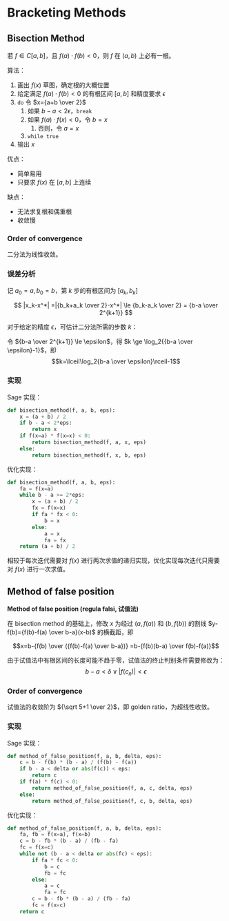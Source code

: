 # Bracketing Methods
## Bisection Method
若 $f\in C[a,b]$，且 $f(a)\cdot f(b)<0$，则 $f$ 在 $(a,b)$ 上必有一根。

算法：
1. 画出 $f(x)$ 草图，确定根的大概位置
2. 给定满足 $f(a)\cdot f(b)<0$ 的有根区间 $[a,b]$ 和精度要求 $\epsilon$
3. `do` 令 $x={a+b \over 2}$
   1. 如果 $b-a<2\epsilon$，`break`
   2. 如果 $f(a)\cdot f(x)<0$，令 $b=x$
      1. 否则，令 $a=x$
   3. `while true`
4. 输出 $x$

优点：
- 简单易用
- 只要求 $f(x)$ 在 $[a,b]$ 上连续

缺点：
- 无法求复根和偶重根
- 收敛慢

### Order of convergence
二分法为线性收敛。

### 误差分析
记 $a_0=a,b_0=b$，第 $k$ 步的有根区间为 $[a_k,b_k]$

$$
|x_k-x^*|
=|{b_k+a_k \over 2}-x^*|
\le {b_k-a_k \over 2}
= {b-a \over 2^{k+1}}
$$

对于给定的精度 $\epsilon$，可估计二分法所需的步数 $k$：

令 ${b-a \over 2^{k+1}} \le \epsilon$，得 $k \ge \log_2{{b-a \over \epsilon}-1}$，即
$$k=\lceil\log_2{b-a \over \epsilon}\rceil-1$$

### 实现
Sage 实现：
```python
def bisection_method(f, a, b, eps):
    x = (a + b) / 2
    if b - a < 2*eps:
        return x
    if f(x=a) * f(x=x) < 0:
        return bisection_method(f, a, x, eps)
    else:
        return bisection_method(f, x, b, eps)
```

优化实现：
```python
def bisection_method(f, a, b, eps):
    fa = f(x=a)
    while b - a >= 2*eps:
        x = (a + b) / 2
        fx = f(x=x)
        if fa * fx < 0:
            b = x
        else:
            a = x
            fa = fx
    return (a + b) / 2
```
相较于每次迭代需要对 $f(x)$ 进行两次求值的递归实现，优化实现每次迭代只需要对 $f(x)$ 进行一次求值。

## Method of false position
**Method of false position (regula falsi, 试值法)**

在 bisection method 的基础上，修改 $x$ 为经过 $(a,f(a))$ 和 $(b,f(b))$ 的割线 $y-f(b)={f(b)-f(a) \over b-a}(x-b)$ 的横截距，即

$$x=b-{f(b) \over ({f(b)-f(a) \over b-a})} =b-{f(b)(b-a) \over f(b)-f(a)}$$

由于试值法中有根区间的长度可能不趋于零，试值法的终止判别条件需要修改为：
$$b-a<\delta \lor |f(c_n)|<\epsilon$$

### Order of convergence
试值法的收敛阶为 ${\sqrt 5+1 \over 2}$，即 golden ratio，为超线性收敛。

### 实现
Sage 实现：
```python
def method_of_false_position(f, a, b, delta, eps):
    c = b - f(b) * (b - a) / (f(b) - f(a))
    if b - a < delta or abs(f(c)) < eps:
        return c
    if f(a) * f(c) < 0:
        return method_of_false_position(f, a, c, delta, eps)
    else:
        return method_of_false_position(f, c, b, delta, eps)
```

优化实现：
```python
def method_of_false_position(f, a, b, delta, eps):
    fa, fb = f(x=a), f(x=b)
    c = b - fb * (b - a) / (fb - fa)
    fc = f(x=c)
    while not (b - a < delta or abs(fc) < eps):
        if fa * fc < 0:
            b = c
            fb = fc
        else:
            a = c
            fa = fc
        c = b - fb * (b - a) / (fb - fa)
        fc = f(x=c)
    return c
```